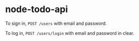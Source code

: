 # node-todo-api

To sign in, `POST /users` with email and password. 

To log in, `POST /users/login` with email and password in clear. 

